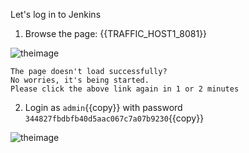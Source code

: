 Let's log in to Jenkins

1. Browse the page: {{TRAFFIC_HOST1_8081}}

![theimage](https://github.com/quincycheng/katacoda-scenarios/raw/master/conjur-jenkins/media/01-jenkins.PNG)

```
The page doesn't load successfully? 
No worries, it's being started.  
Please click the above link again in 1 or 2 minutes
```

2. Login as `admin`{{copy}} with password `344827fbdbfb40d5aac067c7a07b9230`{{copy}}

![theimage](https://github.com/quincycheng/katacoda-scenarios/raw/master/conjur-jenkins/media/01-jenkins_signed_in.PNG)

